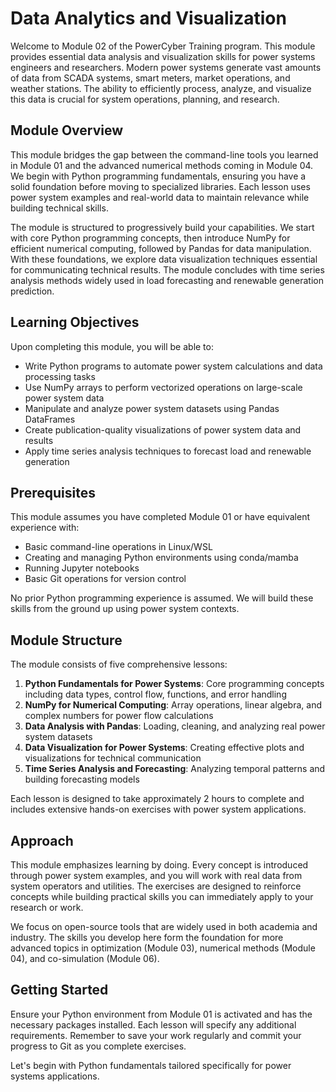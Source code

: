 # Data Analytics and Visualization

Welcome to Module 02 of the PowerCyber Training program. This module provides essential data analysis and visualization skills for power systems engineers and researchers. Modern power systems generate vast amounts of data from SCADA systems, smart meters, market operations, and weather stations. The ability to efficiently process, analyze, and visualize this data is crucial for system operations, planning, and research.

## Module Overview

This module bridges the gap between the command-line tools you learned in Module 01 and the advanced numerical methods coming in Module 04. We begin with Python programming fundamentals, ensuring you have a solid foundation before moving to specialized libraries. Each lesson uses power system examples and real-world data to maintain relevance while building technical skills.

The module is structured to progressively build your capabilities. We start with core Python programming concepts, then introduce NumPy for efficient numerical computing, followed by Pandas for data manipulation. With these foundations, we explore data visualization techniques essential for communicating technical results. The module concludes with time series analysis methods widely used in load forecasting and renewable generation prediction.

## Learning Objectives

Upon completing this module, you will be able to:

- Write Python programs to automate power system calculations and data processing tasks
- Use NumPy arrays to perform vectorized operations on large-scale power system data
- Manipulate and analyze power system datasets using Pandas DataFrames
- Create publication-quality visualizations of power system data and results
- Apply time series analysis techniques to forecast load and renewable generation

## Prerequisites

This module assumes you have completed Module 01 or have equivalent experience with:
- Basic command-line operations in Linux/WSL
- Creating and managing Python environments using conda/mamba
- Running Jupyter notebooks
- Basic Git operations for version control

No prior Python programming experience is assumed. We will build these skills from the ground up using power system contexts.

## Module Structure

The module consists of five comprehensive lessons:

1. **Python Fundamentals for Power Systems**: Core programming concepts including data types, control flow, functions, and error handling
2. **NumPy for Numerical Computing**: Array operations, linear algebra, and complex numbers for power flow calculations
3. **Data Analysis with Pandas**: Loading, cleaning, and analyzing real power system datasets
4. **Data Visualization for Power Systems**: Creating effective plots and visualizations for technical communication
5. **Time Series Analysis and Forecasting**: Analyzing temporal patterns and building forecasting models

Each lesson is designed to take approximately 2 hours to complete and includes extensive hands-on exercises with power system applications.

## Approach

This module emphasizes learning by doing. Every concept is introduced through power system examples, and you will work with real data from system operators and utilities. The exercises are designed to reinforce concepts while building practical skills you can immediately apply to your research or work.

We focus on open-source tools that are widely used in both academia and industry. The skills you develop here form the foundation for more advanced topics in optimization (Module 03), numerical methods (Module 04), and co-simulation (Module 06).

## Getting Started

Ensure your Python environment from Module 01 is activated and has the necessary packages installed. Each lesson will specify any additional requirements. Remember to save your work regularly and commit your progress to Git as you complete exercises.

Let's begin with Python fundamentals tailored specifically for power systems applications.